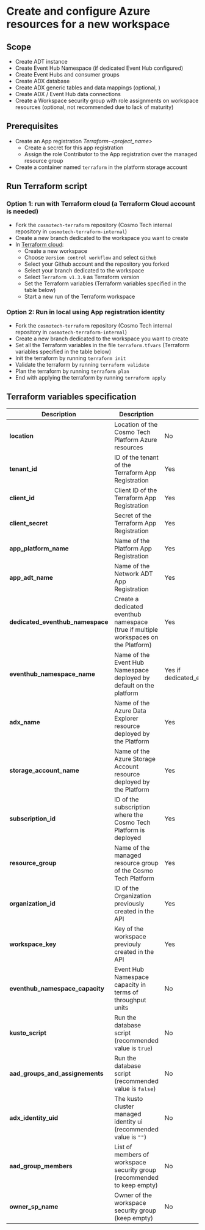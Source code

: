 # Create and configure Azure resources for a new workspace

## Scope
* Create ADT instance
* Create Event Hub Namespace (if dedicated Event Hub configured)
* Create Event Hubs and consumer groups
* Create ADX database
* Create ADX generic tables and data mappings (optional, )
* Create ADX / Event Hub data connections
* Create a Workspace security group with role assignments on workspace resources (optional, not recommended due to lack of maturity)

## Prerequisites
* Create an App registration *Terraform-<project_name>* 
  * Create a secret for this app registration
  * Assign the role Contributor to the App registration over the managed resource group
* Create a container named `terraform` in the platform storage account

## Run Terraform script
### Option 1: run with Terraform cloud (a Terraform Cloud account is needed)
* Fork the `cosmotech-terraform` repository (Cosmo Tech internal repository in `cosmotech-terraform-internal`)
* Create a new branch dedicated to the workspace you want to create
* In [Terraform cloud](https://app.terraform.io):
  * Create a new workspace
  * Choose `Version control workflow` and select `Github`
  * Select your Github account and the repository you forked
  * Select your branch dedicated to the workspace
  * Select `Terraform v1.3.9` as Terraform version
  * Set the Terraform variables (Terraform variables specified in the table below)
  * Start a new run of the Terraform workspace

### Option 2: Run in local using App registration identity
* Fork the `cosmotech-terraform` repository (Cosmo Tech internal repository in `cosmotech-terraform-internal`)
* Create a new branch dedicated to the workspace you want to create
* Set all the Terraform variables in the file `terraform.tfvars` (Terraform variables specified in the table below)
* Init the terraform by running `terraform init`
* Validate the terraform by running `terraform validate`
* Plan the terraform by running `terraform plan`
* End with applying the terraform by running `terraform apply`

## Terraform variables specification

| Description                      | Description                                                        | Mandatory             | Type         | Default             | Example                               |
| -------------------------------- | ------------------------------------------------------------------ | --------------------- | ------------ | ------------------- | ------------------------------------- |
| **location**                     | Location of the Cosmo Tech Platform Azure resources                | No                    | String       | West Europe         | West Europe                           |
| **tenant_id**                    | ID of the tenant of the Terraform App Registration                 | Yes                   | String       |                     | e413b834-8be8-4822-a370-be619545cb49  |
| **client_id**                    | Client ID of the Terraform App Registration                        | Yes                   | String       |                     | abcdefgh-1234-5678-abcd-123456789ABC  |
| **client_secret**                | Secret of the Terraform App Registration                           | Yes                   | String       |                     | XXXXXXXxxxxxYYYYYYyyyyyyyZZZZZZzzzzz  |
| **app_platform_name**            | Name of the Platform App Registration                              | Yes                   | String       |                     | Cosmo Tech Platform for Project       |
| **app_adt_name**                 | Name of the Network ADT App Registration                           | Yes                   | String       |                     | Cosmo Tech Network ADT for Project    |
| **dedicated_eventhub_namespace** | Create a dedicated eventhub namespace (true if multiple workspaces on the Platform)| Yes   | String       | true                | false                                 |
| **eventhub_namespace_name**      | Name of the Event Hub Namespace deployed by default on the platform| Yes if dedicated_eventhub_namespace=false | String       | | evnamespacexxxxx                      |
| **adx_name**                     | Name of the Azure Data Explorer resource deployed by the Platform  | Yes                   | String       |                     | kustoxxxxxxx                          |
| **storage_account_name**         | Name of the Azure Storage Account resource deployed by the Platform| Yes                   | String       |                     | storagexxxxxxx                        |
| **subscription_id**              | ID of the subscription where the Cosmo Tech Platform is deployed   | Yes                   | String       |                     | abcdefgh-1234-5678-abcd-123456789ABC  |
| **resource_group**               | Name of the managed resource group of the Cosmo Tech Platform      | Yes                   | String       |                     | mrg-cosmotechsdtplatform-20230101     |
| **organization_id**              | ID of the Organization previously created in the API               | Yes                   | String       |                     | o-xxxxxxxxxx                          |
| **workspace_key**                | Key of the workspace previouly created in the API                  | Yes                   | String       |                     | supplychainworkspace                  |
| **eventhub_namespace_capacity**  | Event Hub Namespace capacity in terms of throughput units          | No                    | Integer      | 2                   | 2                                     |
| **kusto_script**                 | Run the database script (recommended value is `true`)              | No                    | String       | true                | true                                  |
| **aad_groups_and_assignements**  | Run the database script (recommended value is `false`)             | No                    | String       | false                | false                                 |
| **adx_identity_uid**             | The kusto cluster managed identity ui (recommended value is `""`)  | No                    | String       |                     |                                       |
| **aad_group_members**            | List of members of workspace security group (recommended to keep empty) | No               | list(String) | []                  |                                       |
| **owner_sp_name**                | Owner of the workspace security group (keep empty)                 | No                    | String       |                     |                                       |

